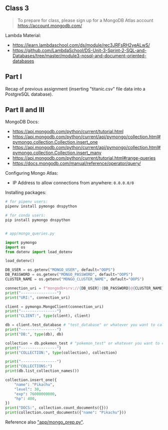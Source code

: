 
## Class 3

> To prepare for class, please sign up for a MongoDB Atlas account https://account.mongodb.com/

Lambda Material:

  + https://learn.lambdaschool.com/ds/module/rec3JRFsRH2yeALwS/
  + https://github.com/LambdaSchool/DS-Unit-3-Sprint-2-SQL-and-Databases/tree/master/module3-nosql-and-document-oriented-databases

## Part I

Recap of previous assignment (inserting "titanic.csv" file data into a PostgreSQL database).

## Part II and III

MongoDB Docs:

  + https://api.mongodb.com/python/current/tutorial.html
  + https://api.mongodb.com/python/current/api/pymongo/collection.html#pymongo.collection.Collection.insert_one
  + https://api.mongodb.com/python/current/api/pymongo/collection.html#pymongo.collection.Collection.insert_many
  + https://api.mongodb.com/python/current/tutorial.html#range-queries
  + https://docs.mongodb.com/manual/reference/operator/query/

Configuring Mongo Atlas:

  + IP Address to allow connections from anywhere: `0.0.0.0/0`

Installing packages:

```sh
# for pipenv users:
pipenv install pymongo dnspython

# for conda users:
pip install pymongo dnspython
```

```py

# app/mongo_queries.py

import pymongo
import os
from dotenv import load_dotenv

load_dotenv()

DB_USER = os.getenv("MONGO_USER", default="OOPS")
DB_PASSWORD = os.getenv("MONGO_PASSWORD", default="OOPS")
CLUSTER_NAME = os.getenv("MONGO_CLUSTER_NAME", default="OOPS")

connection_uri = f"mongodb+srv://{DB_USER}:{DB_PASSWORD}@{CLUSTER_NAME}.mongodb.net/test?retryWrites=true&w=majority"
print("----------------")
print("URI:", connection_uri)

client = pymongo.MongoClient(connection_uri)
print("----------------")
print("CLIENT:", type(client), client)

db = client.test_database # "test_database" or whatever you want to call it
print("----------------")
print("DB:", type(db), db)

collection = db.pokemon_test # "pokemon_test" or whatever you want to call it
print("----------------")
print("COLLECTION:", type(collection), collection)

print("----------------")
print("COLLECTIONS:")
print(db.list_collection_names())

collection.insert_one({
    "name": "Pikachu",
    "level": 30,
    "exp": 76000000000,
    "hp": 400,
})
print("DOCS:", collection.count_documents({}))
print(collection.count_documents({"name": "Pikachu"}))
```

Reference also ["app/mongo_prep.py"](/app/mongo_prep.py).
